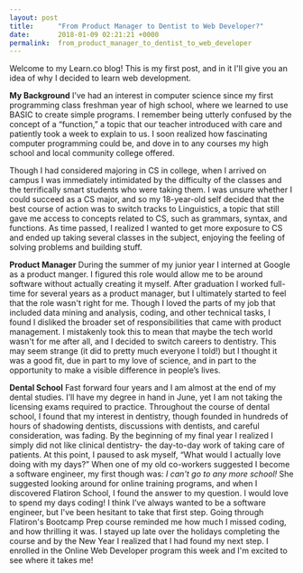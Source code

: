 ```yaml
---
layout: post
title:      "From Product Manager to Dentist to Web Developer?"
date:       2018-01-09 02:21:21 +0000
permalink:  from_product_manager_to_dentist_to_web_developer
---
```



Welcome to my Learn.co blog! This is my first post, and in it I'll give you an idea of why I decided to learn web development.

**My Background**
I’ve had an interest in computer science since my first programming class freshman year of high school, where we learned to use BASIC to create simple programs. I remember being utterly confused by the concept of a “function,” a topic that our teacher introduced with care and patiently took a week to explain to us. I soon realized how fascinating computer programming could be, and dove in to any courses my high school and local community college offered.

Though I had considered majoring in CS in college, when I arrived on campus I was immediately intimidated by the difficulty of the classes and the terrifically smart students who were taking them. I was unsure whether I could succeed as a CS major, and so my 18-year-old self decided that the best course of action was to switch tracks to Linguistics, a topic that still gave me access to concepts related to CS, such as grammars, syntax, and functions. As time passed, I realized I wanted to get more exposure to CS and ended up taking several classes in the subject, enjoying the feeling of solving problems and building stuff.

**Product Manager**
During the summer of my junior year I interned at Google as a product manger. I figured this role would allow me to be around software without actually creating it myself. After graduation I worked full-time for several years as a product manager, but I ultimately started to feel that the role wasn't right for me. Though I loved the parts of my job that included data mining and analysis, coding, and other technical tasks, I found I disliked the broader set of responsibilities that came with product management. I mistakenly took this to mean that maybe the tech world wasn't for me after all, and I decided to switch careers to dentistry. This may seem strange (it did to pretty much everyone I told!) but I thought it was a good fit, due in part to my love of science, and in part to the opportunity to make a visible difference in people’s lives.

**Dental School**
Fast forward four years and I am almost at the end of my dental studies. I’ll have my degree in hand in June, yet I am not taking the licensing exams required to practice. Throughout the course of dental school, I found that my interest in dentistry, though founded in hundreds of hours of shadowing dentists, discussions with dentists, and careful consideration, was fading. By the beginning of my final year I realized I simply did not like clinical dentistry- the day-to-day work of taking care of patients. At this point, I paused to ask myself, “What would I actually love doing with my days?” When one of my old co-workers suggested I become a software engineer, my first though was: *I can't go to any more school!* She suggested looking around for online training programs, and when I discovered Flatiron School, I found the answer to my question. I would love to spend my days coding! I think I’ve always wanted to be a software engineer, but I've been hesitant to take that first step. Going through Flatiron's Bootcamp Prep course reminded me how much I missed coding, and how thrilling it was. I stayed up late over the holidays completing the course and by the New Year I realized that I had found my next step. I enrolled in the Online Web Developer program this week and I'm excited to see where it takes me!

